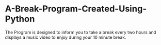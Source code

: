 # A-Break-Program-Created-Using-Python
The Program is designed to inform you to take a break every two hours and displays a music video to enjoy during your 10 minute break.
